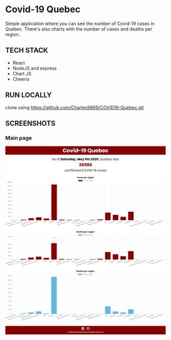 # Covid-19 Quebec

Simple application where you can see the number of Covid-19 cases in Quebec. There's also charts with the number of cases and deaths per region.

## TECH STACK

- React
- NodeJS and express
- Chart JS
- Cheerio

## RUN LOCALLY

clone using https://github.com/Charles9869/COVID19-Quebec.git

## SCREENSHOTS

### Main page

![image](./screenshots/page1.png)

![image](./screenshots/page2.png)
